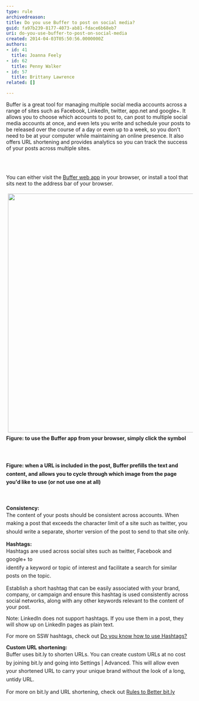 ```yaml
---
type: rule
archivedreason: 
title: Do you use Buffer to post on social media?
guid: fa97b239-8177-4073-ab81-fdace6b68eb7
uri: do-you-use-buffer-to-post-on-social-media
created: 2014-04-03T05:50:56.0000000Z
authors:
- id: 41
  title: Joanna Feely
- id: 62
  title: Penny Walker
- id: 57
  title: Brittany Lawrence
related: []

---
```



<p>​​​Buffer is a great tool for managing multiple social media accounts across a range of sites such as Facebook, LinkedIn, twitter, app.net and google+. It allows you to choose which accounts to post to, can post to multiple social media accounts at once, and even lets you write and schedule your posts to be released over the course of a day or even up to a week, so you don't need to be at your computer while maintaining an online presence. It also offers URL shortening and provides analytics so you can track the success of your posts across multiple sites.</p>
<br><excerpt class='endintro'></excerpt><br>
<p>​You can either visit the <a href="https&#58;//bufferapp.com/app/">Buffer web app</a> in your browser, or install a tool that sits next to the address bar of your browser. ​</p><img src="/PublishingImages/buffer_tool.jpg" alt="" style="margin&#58;5px;width&#58;650px;" /><div><strong style="line-height&#58;1.6;">Figure&#58; to use the Buffer app from your browser, simply click the symbol</strong><div><span style="line-height&#58;20.8px;"><b><br></b></span><strong style="line-height&#58;1.6;"></strong><p>&#160;<img src="/PublishingImages/buffer_screenshot.jpg" alt="" style="margin&#58;5px;" /><br><strong style="line-height&#58;1.6;">Figure&#58; when a URL is included in the post, Buffer prefills the text and content, and allows you to cycle through which image from the page you'd like to use (or not use one at all)</strong></p><p><strong style="line-height&#58;1.6;"><br></strong></p><p><strong>Consistency&#58;<br></strong><span style="line-height&#58;1.6;">The content of your posts should be consistent across accounts. When making a post that exceeds the character limit of a site such as twitter, you should write a separate, shorter version of the post to send to that site only. </span><span style="line-height&#58;1.6;">​</span></p><p><strong>Hashtags&#58;<br></strong><span style="line-height&#58;1.6;">Hashtags are used across social sites such as twitter, Facebook and google+ to identify&#160;a&#160;keyword&#160;or&#160;topic&#160;of&#160;interest&#160;and&#160;facilitate&#160;a&#160;search&#160;for&#160;similar posts on the topic.</span></p><p>Establish a short hashtag that can be easily associated with your brand, company, or campaign and ensure this hashtag is used consistently across social networks, along with any other keywords relevant to the content of your post.</p><p>Note&#58; LinkedIn does not support hashtags. If you use them in a post, they will show up on LinkedIn pages as plain text. </p><p>For more on SSW hashtags, check out <a href="/Pages/HashTags.aspx">Do you know how to use Hashtags?</a></p><p><strong>Custom URL shortening&#58;<br></strong><span style="line-height&#58;1.6;">Buffer uses bit.ly to shorten URLs. You can create custom URLs at no cost by joining bit.ly and going into Settings | Advanced. This will allow even your shortened URL to carry your unique brand without the look of a long, untidy URL.</span></p><p>For more on bit.ly and URL shortening, check out <a href="/_layouts/15/FIXUPREDIRECT.ASPX?WebId=3dfc0e07-e23a-4cbb-aac2-e778b71166a2&amp;TermSetId=07da3ddf-0924-4cd2-a6d4-a4809ae20160&amp;TermId=d3e8f047-751d-4ed3-a912-9988c20cf91a">Rules to Better bit.ly</a></p><p>&#160;</p><p><br>&#160;</p></div></div>


